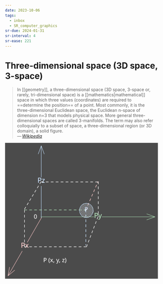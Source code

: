 ```yaml
---
date: 2023-10-06
tags:
  - inbox
  - SR_computer_graphics
sr-due: 2024-01-31
sr-interval: 4
sr-ease: 221
---
```


# Three-dimensional space (3D space, 3-space)

> In [[geometry]], a three-dimensional space (3D space, 3-space or,
> rarely, tri-dimensional space) is a [[mathematics|mathematical]] space in which three
> values (coordinates) are required to ==determine the position== of a point.
> Most commonly, it is the three-dimensional Euclidean space, the Euclidean
> n-space of dimension n=3 that models physical space. More general
> three-dimensional spaces are called 3-manifolds. The term may also refer
> colloquially to a subset of space, a three-dimensional region (or 3D domain),
> a solid figure.\
> — <cite>[Wikipedia](https://en.wikipedia.org/wiki/Three-dimensional_space)</cite>

![A Stylistic Survey of Graphic Design](img/Cartesian_coordinate_system.excalidraw.svg)
